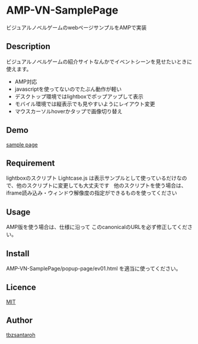 # AMP-VN-SamplePage
ビジュアルノベルゲームのwebページサンプルをAMPで実装


## Description
ビジュアルノベルゲームの紹介サイトなんかでイベントシーンを見せたいときに使えます。  

* AMP対応
* javascriptを使ってないのでたぶん動作が軽い
* デスクトップ環境ではlightboxでポップアップして表示
* モバイル環境では縦表示でも見やすいようにレイアウト変更
* マウスカーソルhoverかタップで画像切り替え

## Demo
[sample page](https://tbzsantaroh.github.io/AMP-VN-SamplePage/)

## Requirement
lightboxのスクリプト Lightcase.js は表示サンプルとして使っているだけなので、他のスクリプトに変更しても大丈夫です  
他のスクリプトを使う場合は、iframe読み込み・ウィンドウ解像度の指定ができるものを使ってください

## Usage
AMP版を使う場合は、仕様に沿って <link rel="canonical" href="http://sample.html"> このcanonicalのURLを必ず修正してください。

## Install
AMP-VN-SamplePage/popup-page/ev01.html を適当に使ってください。

## Licence

[MIT](https://github.com/tbzsantaroh/AMP-VN-SamplePage/blob/master/LICENSE)

## Author

[tbzsantaroh](https://github.com/tbzsantaroh)
